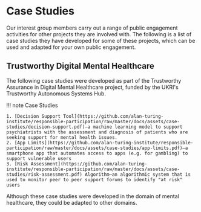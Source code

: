# Case Studies

Our interest group members carry out a range of public engagement activities for other projects they are involved with. The following is a list of case studies they have developed for some of these projects, which can be used and adapted for your own public engagement.

## Trustworthy Digital Mental Healthcare

The following case studies were developed as part of the Trustworthy Assurance in Digital Mental Healthcare project, funded by the UKRI's Trustworthy Autonomous Systems Hub.

!!! note Case Studies

    1. [Decision Support Tool](https://github.com/alan-turing-institute/responsible-participation/raw/master/docs/assets/case-studies/decision-support.pdf)—a machine learning model to support psychiatrists with the assessment and diagnosis of patients who are seeking support for mental health issues.
    2. [App Limits](https://github.com/alan-turing-institute/responsible-participation/raw/master/docs/assets/case-studies/app-limits.pdf)–a smartphone app that automates access to apps (e.g. for gambling) to support vulnerable users
    3. [Risk Assessment](https://github.com/alan-turing-institute/responsible-participation/raw/master/docs/assets/case-studies/risk-assessment.pdf) Algorithm–an algorithmic system that is used to monitor peer to peer support forums to identify "at risk" users

Although these case studies were developed in the domain of mental healthcare, they could be adapted to other domains.
